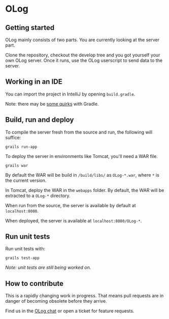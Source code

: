 OLog
====

Getting started
---------------

OLog mainly consists of two parts. You are currently looking at the server part.

Clone the repository, checkout the develop tree and you got yourself your own OLog server.
Once it runs, use the OLog userscript to send data to the server.

Working in an IDE
-----------------

You can import the project in IntelliJ by opening `build.gradle`.

Note: there may be [some quirks](https://github.com/libgdx/libgdx/wiki/Gradle-and-Intellij-IDEA) with Gradle.

Build, run and deploy
---------------------

To compile the server fresh from the source and run, the following will suffice:

    grails run-app

To deploy the server in environments like Tomcat, you'll need a WAR file.

    grails war

By default the WAR will be build in `/build/libs/` as `OLog-*.war`, where `*` is the current version.

In Tomcat, deploy the WAR in the `webapps` folder. By default, the WAR will be extracted to a `OLog-*` directory.

When run from the source, the server is available by default at `localhost:8080`.

When deployed, the server is available at `localhost:8080/OLog-*`.

Run unit tests
--------------

Run unit tests with:

    grails test-app

*Note: unit tests are still being worked on.*

How to contribute
-----------------

This is a rapidly changing work in progress. That means pull requests are in danger of becoming obsolete before they arrive.

Find us in the [OLog chat](http://chat.stackexchange.com/rooms/30740/olog-ogame-logger-and-personal-assistant) or open a ticket for feature requests.

